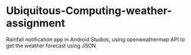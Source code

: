 # Ubiquitous-Computing-weather-assignment
Rainfall notification app in Android Studios, using openweathermap API to get the weather forecast using JSON 
